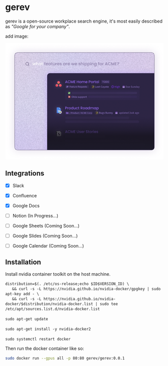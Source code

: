 # gerev
gerev is a open-source workplace search engine, it's most easily described as _"Google for your company"_.


add image:

![gerev](./images/MegaCard.png)


## Integrations
 - [x] Slack
 - [x] Confluence
 - [x] Google Docs
 - [ ] Notion (In Progress...)
 - [ ] Google Sheets (Coming Soon...)
 - [ ] Google Slides (Coming Soon...)
 - [ ] Google Calendar (Coming Soon...)


## Installation

Install nvidia container toolkit on the host machine.

```
distribution=$(. /etc/os-release;echo $ID$VERSION_ID) \
   && curl -s -L https://nvidia.github.io/nvidia-docker/gpgkey | sudo apt-key add - \
   && curl -s -L https://nvidia.github.io/nvidia-docker/$distribution/nvidia-docker.list | sudo tee /etc/apt/sources.list.d/nvidia-docker.list
   
sudo apt-get update

sudo apt-get install -y nvidia-docker2

sudo systemctl restart docker
```


Then run the docker container like so:

```bash
sudo docker run --gpus all -p 80:80 gerev/gerev:0.0.1
```